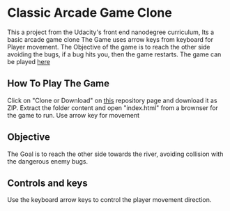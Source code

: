 # Classic Arcade Game Clone
This a project from the Udacity's front end nanodegree curriculum, Its a basic arcade game clone
The Game uses arrow keys from keyboard for Player movement.
The Objective of the game is to reach the other side avoiding the bugs, if a bug hits you, then the game restarts.
The game can be played [here](http://arcade-clone.surge.sh/)
## How To Play The Game
Click on "Clone or Download" on [this](https://github.com/shivendrarox/arcade-clone) repository page and download it as ZIP. Extract the folder content and open "index.html" from a brownser for the game to run.
Use arrow key for movement
## Objective
The Goal is to reach the other side towards the river, avoiding collision with the dangerous enemy bugs.
## Controls and keys
Use the keyboard arrow keys to control the player movement direction.
